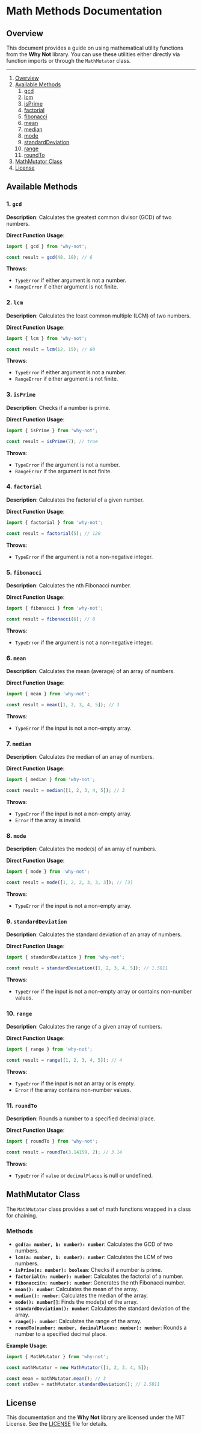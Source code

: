 # Math Methods Documentation

## Overview

This document provides a guide on using mathematical utility functions from the **Why Not** library. You can use these utilities either directly via function imports or through the `MathMutator` class.

---

1. [Overview](#overview)
2. [Available Methods](#available-methods)
   1. [gcd](#gcd)
   2. [lcm](#lcm)
   3. [isPrime](#isprime)
   4. [factorial](#factorial)
   5. [fibonacci](#fibonacci)
   6. [mean](#mean)
   7. [median](#median)
   8. [mode](#mode)
   9. [standardDeviation](#standarddeviation)
   10. [range](#range)
   11. [roundTo](#roundto)
3. [MathMutator Class](#mathmutator-class)
4. [License](#license)

## Available Methods

### 1. `gcd`

**Description**: Calculates the greatest common divisor (GCD) of two numbers.

**Direct Function Usage**:

```js
import { gcd } from 'why-not';

const result = gcd(48, 18); // 6
```

**Throws**:

- `TypeError` if either argument is not a number.
- `RangeError` if either argument is not finite.

### 2. `lcm`

**Description**: Calculates the least common multiple (LCM) of two numbers.

**Direct Function Usage**:

```js
import { lcm } from 'why-not';

const result = lcm(12, 15); // 60
```

**Throws**:

- `TypeError` if either argument is not a number.
- `RangeError` if either argument is not finite.

### 3. `isPrime`

**Description**: Checks if a number is prime.

**Direct Function Usage**:

```js
import { isPrime } from 'why-not';

const result = isPrime(7); // true
```

**Throws**:

- `TypeError` if the argument is not a number.
- `RangeError` if the argument is not finite.

### 4. `factorial`

**Description**: Calculates the factorial of a given number.

**Direct Function Usage**:

```js
import { factorial } from 'why-not';

const result = factorial(5); // 120
```

**Throws**:

- `TypeError` if the argument is not a non-negative integer.

### 5. `fibonacci`

**Description**: Calculates the nth Fibonacci number.

**Direct Function Usage**:

```js
import { fibonacci } from 'why-not';

const result = fibonacci(6); // 8
```

**Throws**:

- `TypeError` if the argument is not a non-negative integer.

### 6. `mean`

**Description**: Calculates the mean (average) of an array of numbers.

**Direct Function Usage**:

```js
import { mean } from 'why-not';

const result = mean([1, 2, 3, 4, 5]); // 3
```

**Throws**:

- `TypeError` if the input is not a non-empty array.

### 7. `median`

**Description**: Calculates the median of an array of numbers.

**Direct Function Usage**:

```js
import { median } from 'why-not';

const result = median([1, 2, 3, 4, 5]); // 3
```

**Throws**:

- `TypeError` if the input is not a non-empty array.
- `Error` if the array is invalid.

### 8. `mode`

**Description**: Calculates the mode(s) of an array of numbers.

**Direct Function Usage**:

```js
import { mode } from 'why-not';

const result = mode([1, 2, 2, 3, 3, 3]); // [3]
```

**Throws**:

- `TypeError` if the input is not a non-empty array.

### 9. `standardDeviation`

**Description**: Calculates the standard deviation of an array of numbers.

**Direct Function Usage**:

```js
import { standardDeviation } from 'why-not';

const result = standardDeviation([1, 2, 3, 4, 5]); // 1.5811
```

**Throws**:

- `TypeError` if the input is not a non-empty array or contains non-number values.

### 10. `range`

**Description**: Calculates the range of a given array of numbers.

**Direct Function Usage**:

```js
import { range } from 'why-not';

const result = range([1, 2, 3, 4, 5]); // 4
```

**Throws**:

- `TypeError` if the input is not an array or is empty.
- `Error` if the array contains non-number values.

### 11. `roundTo`

**Description**: Rounds a number to a specified decimal place.

**Direct Function Usage**:

```js
import { roundTo } from 'why-not';

const result = roundTo(3.14159, 2); // 3.14
```

**Throws**:

- `TypeError` if `value` or `decimalPlaces` is null or undefined.

## MathMutator Class

The `MathMutator` class provides a set of math functions wrapped in a class for chaining.

### Methods

- **`gcd(a: number, b: number): number`**: Calculates the GCD of two numbers.
- **`lcm(a: number, b: number): number`**: Calculates the LCM of two numbers.
- **`isPrime(n: number): boolean`**: Checks if a number is prime.
- **`factorial(n: number): number`**: Calculates the factorial of a number.
- **`fibonacci(n: number): number`**: Generates the nth Fibonacci number.
- **`mean(): number`**: Calculates the mean of the array.
- **`median(): number`**: Calculates the median of the array.
- **`mode(): number[]`**: Finds the mode(s) of the array.
- **`standardDeviation(): number`**: Calculates the standard deviation of the array.
- **`range(): number`**: Calculates the range of the array.
- **`roundTo(number: number, decimalPlaces: number): number`**: Rounds a number to a specified decimal place.

**Example Usage**:

```js
import { MathMutator } from 'why-not';

const mathMutator = new MathMutator([1, 2, 3, 4, 5]);

const mean = mathMutator.mean(); // 3
const stdDev = mathMutator.standardDeviation(); // 1.5811
```

## License

This documentation and the **Why Not** library are licensed under the MIT License. See the [LICENSE](../LICENSE) file for details.
